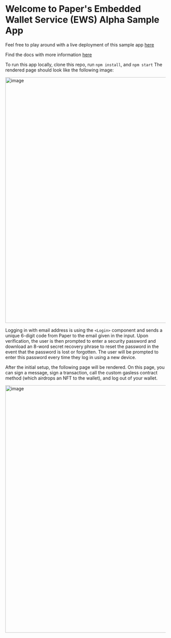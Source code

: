 # Welcome to Paper's Embedded Wallet Service (EWS) Alpha Sample App

Feel free to play around with a live deployment of this sample app [here](https://ews-demo.withpaper.com)

Find the docs with more information [here](https://docs.withpaper.com/reference/embedded-wallet-service-overview)

To run this app locally, clone this repo, run `npm install`, and `npm start`
The rendered page should look like the following image:

<img width="770" alt="image" src="https://user-images.githubusercontent.com/44563205/213288511-8b325764-4f78-4cda-b40a-ddbf1395aeb3.png">


Logging in with email address is using the `<Login>` component and sends a unique 6-digit code from Paper to the email given in the input. Upon verification, the user is then prompted to enter a security password and download an 8-word secret recovery phrase to reset the password in the event that the password is lost or forgotten. The user will be prompted to enter this password every time they log in using a new device.

After the initial setup, the following page will be rendered. On this page, you can sign a message, sign a transaction, call the custom gasless contract method (which airdrops an NFT to the wallet), and log out of your wallet.

<img width="775" alt="image" src="https://user-images.githubusercontent.com/44563205/210889154-eeb4ce92-f20f-494f-a35f-f043388eb3ff.png">
